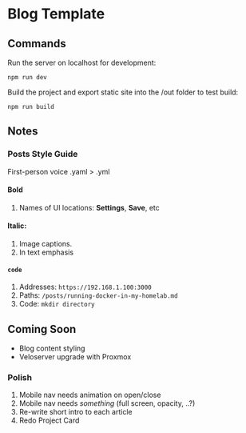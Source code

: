 # Blog Template

## Commands

Run the server on localhost for development:
```
npm run dev
```

Build the project and export static site into the /out folder to test build:
```
npm run build
```

## Notes

### Posts Style Guide

First-person voice
.yaml > .yml

#### Bold 

1. Names of UI locations: **Settings**, **Save**, etc

#### Italic:

1. Image captions.
2. In text emphasis

#### `code`

1. Addresses: `https://192.168.1.100:3000`
2. Paths: `/posts/running-docker-in-my-homelab.md`
3. Code: `mkdir directory`

## Coming Soon

- Blog content styling
- Veloserver upgrade with Proxmox

### Polish

1. Mobile nav needs animation on open/close
2. Mobile nav needs *something* (full screen, opacity, ..?)
3. Re-write short intro to each article
4. Redo Project Card 
